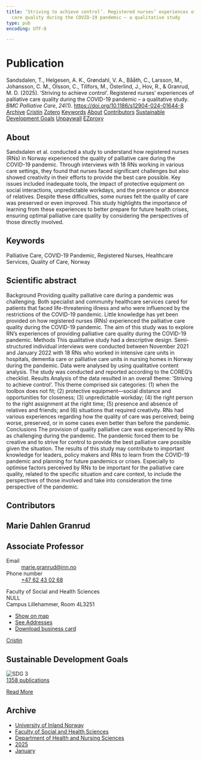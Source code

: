 ```yaml
---
title: ‘Striving to achieve control’. Registered nurses’ experiences of palliative
  care quality during the COVID-19 pandemic – a qualitative study
type: pub
encoding: UTF-8

---
```

<h1>Publication</h1>
<article id="csl-bib-container-XAS5IDYB" class="csl-bib-container">
  <div class="csl-bib-body"> <div class="csl-entry">Sandsdalen, T., Helgesen, A. K., Grøndahl, V. A., Bååth, C., Larsson, M., Johansson, C. M., Olsson, C., Tillfors, M., Österlind, J., Hov, R., &#38; Granrud, M. D. (2025). ‘Striving to achieve control’. Registered nurses’ experiences of palliative care quality during the COVID-19 pandemic – a qualitative study. <i>BMC Palliative Care</i>, <i>24</i>(1). <a href="https://doi.org/10.1186/s12904-024-01644-8">https://doi.org/10.1186/s12904-024-01644-8</a></div> </div>
  <div class="csl-bib-buttons">
    <a href="#taxonomy-article-XAS5IDYB" alt="archive" class="csl-bib-button">Archive</a>
    <a href="https://app.cristin.no/results/show.jsf?id=2347298" alt="Cristin" class="csl-bib-button">Cristin</a>
    <a href="http://zotero.org/groups/5881554/items/XAS5IDYB" alt="Zotero" class="csl-bib-button">Zotero</a>
    <a href="#keywords-article-XAS5IDYB" alt="keywords" class="csl-bib-button">Keywords</a>
    <a href="#about-article-XAS5IDYB" alt="about_pub" class="csl-bib-button">About</a>
    <a href="#contributors-article-XAS5IDYB" alt="contributors" class="csl-bib-button">Contributors</a>
    <a href="#sdg-article-XAS5IDYB" alt="sdg" class="csl-bib-button">Sustainable Development Goals</a>
    <a href="https://doi.org/10.1186/s12904-024-01644-8" alt="Unpaywall" class="csl-bib-button">Unpaywall</a>
    <a href="https://doi.org/10.1186/s12904-024-01644-8" alt="EZproxy" class="csl-bib-button">EZproxy</a>
  </div>
  <div id="csl-bib-meta-container-XAS5IDYB"></div>
</article>
<div id="csl-bib-meta-XAS5IDYB" class="csl-bib-meta">
  <article id="about-article-XAS5IDYB" class="about_pub-article">
    <h1>About</h1>
    Sandsdalen et al. conducted a study to understand how registered nurses (RNs) in Norway experienced the quality of palliative care during the COVID-19 pandemic. Through interviews with 18 RNs working in various care settings, they found that nurses faced significant challenges but also showed creativity in their efforts to provide the best care possible. Key issues included inadequate tools, the impact of protective equipment on social interactions, unpredictable workdays, and the presence or absence of relatives. Despite these difficulties, some nurses felt the quality of care was preserved or even improved. This study highlights the importance of learning from these experiences to better prepare for future health crises, ensuring optimal palliative care quality by considering the perspectives of those directly involved.
  </article>
  <article id="keywords-article-XAS5IDYB" class="keywords-article">
    <h1>Keywords</h1>
    Palliative Care, COVID-19 Pandemic, Registered Nurses, Healthcare Services, Quality of Care, Norway
  </article>
  <article id="abstract-article-XAS5IDYB" class="abstract-article">
    <h1>Scientific abstract</h1>
    Background Providing quality palliative care during a pandemic was challenging. Both specialist and community healthcare services cared for patients that faced life-threatening illness and who were influenced by the restrictions of the COVID-19 pandemic. Little knowledge has yet been provided on how registered nurses (RNs) experienced the palliative care quality during the COVID-19 pandemic. The aim of this study was to explore RN’s experiences of providing palliative care quality during the COVID-19 pandemic. Methods This qualitative study had a descriptive design. Semi-structured individual interviews were conducted between November 2021 and January 2022 with 18 RNs who worked in intensive care units in hospitals, dementia care or palliative care units in nursing homes in Norway during the pandemic. Data were analysed by using qualitative content analysis. The study was conducted and reported according to the COREQ’s checklist. Results Analysis of the data resulted in an overall theme: ‘Striving to achieve control’. This theme comprised six categories: (1) when the toolbox does not fit; (2) protective equipment—social distance and opportunities for closeness; (3) unpredictable workday; (4) the right person to the right assignment at the right time; (5) presence and absence of relatives and friends; and (6) situations that required creativity. RNs had various experiences regarding how the quality of care was perceived; being worse, preserved, or in some cases even better than before the pandemic. Conclusions The provision of quality palliative care was experienced by RNs as challenging during the pandemic. The pandemic forced them to be creative and to strive for control to provide the best palliative care possible given the situation. The results of this study may contribute to important knowledge for leaders, policy makers and RNs to learn from the COVID-19 pandemic and planning for future pandemics or crises. Especially to optimise factors perceived by RNs to be important for the palliative care quality, related to the specific situation and care context, to include the perspectives of those involved and take into consideration the time perspective of the pandemic.
  </article>
  <article id="contributors-article-XAS5IDYB" class="contributors-article">
    <h1>Contributors</h1>
    <div class="personas"> <div class="vrtx-hinn-person-card"> <div class="photo"> <i class="lar la-user-circle missing-person"></i> </div> <div class="info"> <hgroup><h1>Marie Dahlen Granrud</h1> <h2>Associate Professor</h2> </hgroup><dl> <dt>Email</dt> <dd> <a href="mailto:marie.granrud@inn.no">marie.granrud@inn.no</a> </dd> <dt>Phone number</dt> <dd><a href="tel:+4762430268"> +47 62 43 02 68 </a></dd> </dl> <p> Faculty of Social and Health Sciences<br> NULL<br> Campus Lillehammer, Room 4L3251 </p> <ul class="vrtx-hinn-links"> <li><a href="https://www.google.com/maps?q=60.88177,11.53669">Show on map</a></li> <li><a href="https://www.inn.no/english/find-an-employee/marie-granrud.html#vrtx-hinn-addresses">See Addresses</a></li> <li><a href="https://www.inn.no/english/find-an-employee/marie-granrud.html?vrtx=vcf">Download business card</a></li> </ul> </div> </div> <a href="https://app.cristin.no/persons/show.jsf?id=606793" alt="Cristin URL" class="personas-cristin">Cristin</a> </div>
  </article>
  <article id="sdg-article-XAS5IDYB" class="sdg-article">
    <h1>Sustainable Development Goals</h1>
    <div class="sdg-container"><div id="sdg3" class="sdg">
        <img src="{{< params subfolder >}}images/sdg/sdg03_en.png" class="image" alt="SDG 3">
        <div class="sdg-overlay">
          <a href="{{< params subfolder >}}en/archive/?sdg=3#archive" class="sdg-publication-count"><span>1358</span> publications</a>
          <p><a href="https://sdgs.un.org/goals/goal3" class="sdg-read-more">Read More</a></p>
        </div>
      </div></div>
  </article>
  <article id="taxonomy-article-XAS5IDYB" class="taxonomy-article">
    <h1>Archive</h1>
    <ul>
      <li><a href="{{< params subfolder >}}en/archive/?key=3DCRN523">University of Inland Norway</a></li>
      <li><a href="{{< params subfolder >}}en/archive/?key=IDKFS3MX">Faculty of Social and Health Sciences</a></li>
      <li><a href="{{< params subfolder >}}en/archive/?key=GTV4ECMZ">Department of Health and Nursing Sciences</a></li>
      <li><a href="{{< params subfolder >}}en/archive/?key=EHIJJCSL">2025</a></li>
      <li><a href="{{< params subfolder >}}en/archive/?key=SKJ2VAQ3">January</a></li>
    </ul>
  </article>
</div>
